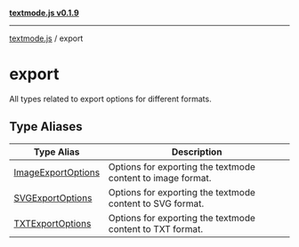 [**textmode.js v0.1.9**](../../../README.md)

***

[textmode.js](../../../README.md) / export

# export

All types related to export options for different formats.

## Type Aliases

| Type Alias | Description |
| ------ | ------ |
| [ImageExportOptions](type-aliases/ImageExportOptions.md) | Options for exporting the textmode content to image format. |
| [SVGExportOptions](type-aliases/SVGExportOptions.md) | Options for exporting the textmode content to SVG format. |
| [TXTExportOptions](type-aliases/TXTExportOptions.md) | Options for exporting the textmode content to TXT format. |
